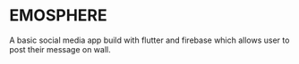 # EMOSPHERE

A basic social media app build with flutter and firebase which allows user to post their message on wall.
